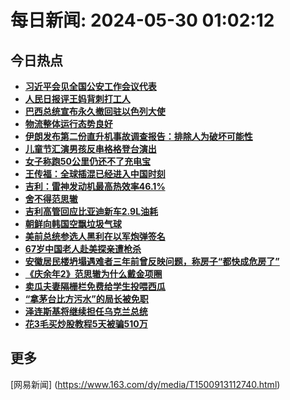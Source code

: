 
# 每日新闻: 2024-05-30 01:02:12
## 今日热点

- **[习近平会见全国公安工作会议代表](https://www.163.com/search?keyword=%E4%B9%A0%E8%BF%91%E5%B9%B3%E4%BC%9A%E8%A7%81%E5%85%A8%E5%9B%BD%E5%85%AC%E5%AE%89%E5%B7%A5%E4%BD%9C%E4%BC%9A%E8%AE%AE%E4%BB%A3%E8%A1%A8)**
- **[人民日报评王妈背刺打工人](https://www.163.com/search?keyword=%E4%BA%BA%E6%B0%91%E6%97%A5%E6%8A%A5%E8%AF%84%E7%8E%8B%E5%A6%88%E8%83%8C%E5%88%BA%E6%89%93%E5%B7%A5%E4%BA%BA)**
- **[巴西总统宣布永久撤回驻以色列大使](https://www.163.com/search?keyword=%E5%B7%B4%E8%A5%BF%E6%80%BB%E7%BB%9F%E5%AE%A3%E5%B8%83%E6%B0%B8%E4%B9%85%E6%92%A4%E5%9B%9E%E9%A9%BB%E4%BB%A5%E8%89%B2%E5%88%97%E5%A4%A7%E4%BD%BF)**
- **[物流整体运行态势良好](https://www.163.com/search?keyword=%E7%89%A9%E6%B5%81%E6%95%B4%E4%BD%93%E8%BF%90%E8%A1%8C%E6%80%81%E5%8A%BF%E8%89%AF%E5%A5%BD)**
- **[伊朗发布第二份直升机事故调查报告：排除人为破坏可能性](https://www.163.com/search?keyword=%E4%BC%8A%E6%9C%97%E5%8F%91%E5%B8%83%E7%AC%AC%E4%BA%8C%E4%BB%BD%E7%9B%B4%E5%8D%87%E6%9C%BA%E4%BA%8B%E6%95%85%E8%B0%83%E6%9F%A5%E6%8A%A5%E5%91%8A%EF%BC%9A%E6%8E%92%E9%99%A4%E4%BA%BA%E4%B8%BA%E7%A0%B4%E5%9D%8F%E5%8F%AF%E8%83%BD%E6%80%A7)**
- **[儿童节汇演男孩反串格格登台演出](https://www.163.com/search?keyword=%E5%84%BF%E7%AB%A5%E8%8A%82%E6%B1%87%E6%BC%94%E7%94%B7%E5%AD%A9%E5%8F%8D%E4%B8%B2%E6%A0%BC%E6%A0%BC%E7%99%BB%E5%8F%B0%E6%BC%94%E5%87%BA)**
- **[女子称跑50公里仍还不了充电宝](https://www.163.com/search?keyword=%E5%A5%B3%E5%AD%90%E7%A7%B0%E8%B7%9150%E5%85%AC%E9%87%8C%E4%BB%8D%E8%BF%98%E4%B8%8D%E4%BA%86%E5%85%85%E7%94%B5%E5%AE%9D)**
- **[王传福：全球插混已经进入中国时刻](https://www.163.com/search?keyword=%E7%8E%8B%E4%BC%A0%E7%A6%8F%EF%BC%9A%E5%85%A8%E7%90%83%E6%8F%92%E6%B7%B7%E5%B7%B2%E7%BB%8F%E8%BF%9B%E5%85%A5%E4%B8%AD%E5%9B%BD%E6%97%B6%E5%88%BB)**
- **[吉利：雷神发动机最高热效率46.1%](https://www.163.com/search?keyword=%E5%90%89%E5%88%A9%EF%BC%9A%E9%9B%B7%E7%A5%9E%E5%8F%91%E5%8A%A8%E6%9C%BA%E6%9C%80%E9%AB%98%E7%83%AD%E6%95%88%E7%8E%8746.1%25)**
- **[舍不得范思辙](https://www.163.com/search?keyword=%E8%88%8D%E4%B8%8D%E5%BE%97%E8%8C%83%E6%80%9D%E8%BE%99)**
- **[吉利高管回应比亚迪新车2.9L油耗](https://www.163.com/search?keyword=%E5%90%89%E5%88%A9%E9%AB%98%E7%AE%A1%E5%9B%9E%E5%BA%94%E6%AF%94%E4%BA%9A%E8%BF%AA%E6%96%B0%E8%BD%A62.9L%E6%B2%B9%E8%80%97)**
- **[朝鲜向韩国空飘垃圾气球](https://www.163.com/search?keyword=%E6%9C%9D%E9%B2%9C%E5%90%91%E9%9F%A9%E5%9B%BD%E7%A9%BA%E9%A3%98%E5%9E%83%E5%9C%BE%E6%B0%94%E7%90%83)**
- **[美前总统参选人黑利在以军炮弹签名](https://www.163.com/search?keyword=%E7%BE%8E%E5%89%8D%E6%80%BB%E7%BB%9F%E5%8F%82%E9%80%89%E4%BA%BA%E9%BB%91%E5%88%A9%E5%9C%A8%E4%BB%A5%E5%86%9B%E7%82%AE%E5%BC%B9%E7%AD%BE%E5%90%8D)**
- **[67岁中国老人赴美探亲遭枪杀](https://www.163.com/search?keyword=67%E5%B2%81%E4%B8%AD%E5%9B%BD%E8%80%81%E4%BA%BA%E8%B5%B4%E7%BE%8E%E6%8E%A2%E4%BA%B2%E9%81%AD%E6%9E%AA%E6%9D%80)**
- **[安徽居民楼坍塌遇难者三年前曾反映问题，称房子“都快成危房了”](https://www.163.com/search?keyword=%E5%AE%89%E5%BE%BD%E5%B1%85%E6%B0%91%E6%A5%BC%E5%9D%8D%E5%A1%8C%E9%81%87%E9%9A%BE%E8%80%85%E4%B8%89%E5%B9%B4%E5%89%8D%E6%9B%BE%E5%8F%8D%E6%98%A0%E9%97%AE%E9%A2%98%EF%BC%8C%E7%A7%B0%E6%88%BF%E5%AD%90%E2%80%9C%E9%83%BD%E5%BF%AB%E6%88%90%E5%8D%B1%E6%88%BF%E4%BA%86%E2%80%9D)**
- **[《庆余年2》范思辙为什么戴金项圈](https://www.163.com/search?keyword=%E3%80%8A%E5%BA%86%E4%BD%99%E5%B9%B42%E3%80%8B%E8%8C%83%E6%80%9D%E8%BE%99%E4%B8%BA%E4%BB%80%E4%B9%88%E6%88%B4%E9%87%91%E9%A1%B9%E5%9C%88)**
- **[卖瓜夫妻隔栅栏免费给学生投喂西瓜](https://www.163.com/search?keyword=%E5%8D%96%E7%93%9C%E5%A4%AB%E5%A6%BB%E9%9A%94%E6%A0%85%E6%A0%8F%E5%85%8D%E8%B4%B9%E7%BB%99%E5%AD%A6%E7%94%9F%E6%8A%95%E5%96%82%E8%A5%BF%E7%93%9C)**
- **[“拿茅台比方污水”的局长被免职](https://www.163.com/search?keyword=%E2%80%9C%E6%8B%BF%E8%8C%85%E5%8F%B0%E6%AF%94%E6%96%B9%E6%B1%A1%E6%B0%B4%E2%80%9D%E7%9A%84%E5%B1%80%E9%95%BF%E8%A2%AB%E5%85%8D%E8%81%8C)**
- **[泽连斯基将继续担任乌克兰总统](https://www.163.com/search?keyword=%E6%B3%BD%E8%BF%9E%E6%96%AF%E5%9F%BA%E5%B0%86%E7%BB%A7%E7%BB%AD%E6%8B%85%E4%BB%BB%E4%B9%8C%E5%85%8B%E5%85%B0%E6%80%BB%E7%BB%9F)**
- **[花3毛买炒股教程5天被骗510万](https://www.163.com/search?keyword=%E8%8A%B13%E6%AF%9B%E4%B9%B0%E7%82%92%E8%82%A1%E6%95%99%E7%A8%8B5%E5%A4%A9%E8%A2%AB%E9%AA%97510%E4%B8%87)**

## 更多
[网易新闻] (https://www.163.com/dy/media/T1500913112740.html)
